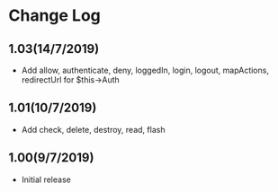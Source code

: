 # Change Log

## 1.03(14/7/2019)
- Add allow, authenticate, deny, loggedIn, login, logout, mapActions, redirectUrl for $this->Auth

## 1.01(10/7/2019)
- Add check, delete, destroy, read, flash

## 1.00(9/7/2019)

- Initial release